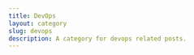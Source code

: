 ```yaml
---
title: DevOps
layout: category
slug: devops
description: A category for devops related posts.
---
```


